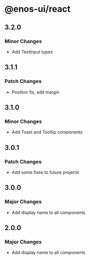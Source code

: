 # @enos-ui/react

## 3.2.0

### Minor Changes

- Add TextInput types

## 3.1.1

### Patch Changes

- Position fix, add margin

## 3.1.0

### Minor Changes

- Add Toast and Tooltip components

## 3.0.1

### Patch Changes

- Add some fixes to future projects

## 3.0.0

### Major Changes

- Add display name to all components

## 2.0.0

### Major Changes

- Add display name to all components
